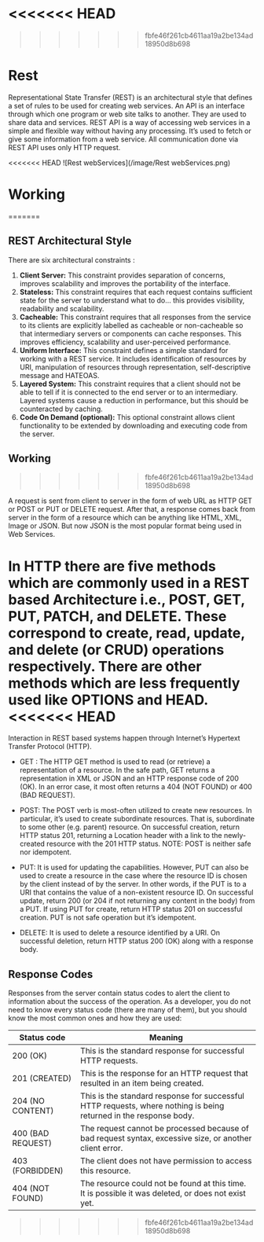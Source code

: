 <<<<<<< HEAD
=======

>>>>>>> fbfe46f261cb4611aa19a2be134ad18950d8b698
# Rest

Representational State Transfer (REST) is an architectural style that defines a set of rules to be used for creating web services. An API is an interface through which one program or web site talks to another. They are used to share data and services. REST API is a way of accessing web services in a simple and flexible way without having any processing. It’s used to fetch or give some information from a web service. All communication done via REST API uses only HTTP request. 

<<<<<<< HEAD
![Rest webServices](/image/Rest webServices.png)

# Working
=======
## REST Architectural Style 
There are six architectural constraints :

 1. **Client Server:** This constraint provides separation of concerns, improves scalability and improves the portability of the interface.
 2. **Stateless:** This constraint requires that each request contains sufficient state for the server to understand what to do... this provides visibility, readability and scalability.
 3. **Cacheable:** This constraint requires that all responses from the service to its clients are explicitly labelled as cacheable or non-cacheable so that intermediary servers or components can cache responses. This improves efficiency, scalability and user-perceived performance.
 4. **Uniform Interface:** This constraint defines a simple standard for working with a REST service. It includes identification of resources by URI, manipulation of resources through representation, self-descriptive message and HATEOAS.
 5. **Layered System:** This constraint requires that a client should not be able to tell if it is connected to the end server or to an intermediary. Layered systems cause a reduction in performance, but this should be counteracted by caching.
 6. **Code On Demand (optional):** This optional constraint allows client functionality to be extended by downloading and executing code from the server.

## Working
>>>>>>> fbfe46f261cb4611aa19a2be134ad18950d8b698

A request is sent from client to server in the form of web URL as HTTP GET or POST or PUT or DELETE request. After that, a response comes back from server in the form of a resource which can be anything like HTML, XML, Image or JSON. But now JSON is the most popular format being used in Web Services. 

In HTTP there are five methods which are commonly used in a REST based Architecture i.e., POST, GET, PUT, PATCH, and DELETE. These correspond to create, read, update, and delete (or CRUD) operations respectively. There are other methods which are less frequently used like OPTIONS and HEAD. 
<<<<<<< HEAD
=======
Interaction in REST based systems happen through Internet’s Hypertext Transfer Protocol (HTTP).

* GET : The HTTP GET method is used to read (or retrieve) a representation of a resource. In the safe path, GET returns a representation in XML or JSON and an HTTP response code of 200 (OK). In an error case, it most often returns a 404 (NOT FOUND) or 400 (BAD REQUEST). 
 
* POST: The POST verb is most-often utilized to create new resources. In particular, it’s used to create subordinate resources. That is, subordinate to some other (e.g. parent) resource. On successful creation, return HTTP status 201, returning a Location header with a link to the newly-created resource with the 201 HTTP status. 
NOTE: POST is neither safe nor idempotent. 
 
* PUT: It is used for updating the capabilities. However, PUT can also be used to create a resource in the case where the resource ID is chosen by the client instead of by the server. In other words, if the PUT is to a URI that contains the value of a non-existent resource ID. On successful update, return 200 (or 204 if not returning any content in the body) from a PUT. If using PUT for create, return HTTP status 201 on successful creation. PUT is not safe operation but it’s idempotent. 
 
* DELETE: It is used to delete a resource identified by a URI. On successful deletion, return HTTP status 200 (OK) along with a response body. 
 
 ## Response Codes

 Responses from the server contain status codes to alert the client to information about the success of the operation. As a developer, you do not need to know every status code (there are many of them), but you should know the most common ones and how they are used:

 | Status code | Meaning     |
 |-------------|-------------|
 | 200 (OK)    | This is the standard response for successful HTTP requests.|
 | 201 (CREATED)| This is the response for an HTTP request that resulted in an item being created.|
 | 204 (NO CONTENT)|This is the standard response for successful HTTP requests, where nothing is being returned in the response body.|
 | 400 (BAD REQUEST) |	The request cannot be processed because of bad request syntax, excessive size, or another client error.|
 | 403 (FORBIDDEN) |	The client does not have permission to access this resource.|
 | 404 (NOT FOUND) |	The resource could not be found at this time. It is possible it was deleted, or does not exist yet.|







>>>>>>> fbfe46f261cb4611aa19a2be134ad18950d8b698

